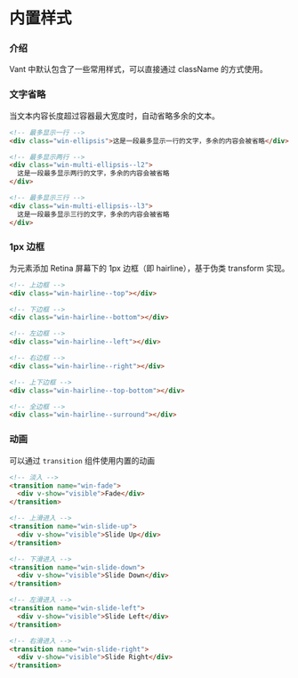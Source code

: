 # 内置样式

### 介绍

Vant 中默认包含了一些常用样式，可以直接通过 className 的方式使用。

### 文字省略

当文本内容长度超过容器最大宽度时，自动省略多余的文本。

```html
<!-- 最多显示一行 -->
<div class="win-ellipsis">这是一段最多显示一行的文字，多余的内容会被省略</div>

<!-- 最多显示两行 -->
<div class="win-multi-ellipsis--l2">
  这是一段最多显示两行的文字，多余的内容会被省略
</div>

<!-- 最多显示三行 -->
<div class="win-multi-ellipsis--l3">
  这是一段最多显示三行的文字，多余的内容会被省略
</div>
```

### 1px 边框

为元素添加 Retina 屏幕下的 1px 边框（即 hairline），基于伪类 transform 实现。

```html
<!-- 上边框 -->
<div class="win-hairline--top"></div>

<!-- 下边框 -->
<div class="win-hairline--bottom"></div>

<!-- 左边框 -->
<div class="win-hairline--left"></div>

<!-- 右边框 -->
<div class="win-hairline--right"></div>

<!-- 上下边框 -->
<div class="win-hairline--top-bottom"></div>

<!-- 全边框 -->
<div class="win-hairline--surround"></div>
```

### 动画

可以通过 `transition` 组件使用内置的动画

```html
<!-- 淡入 -->
<transition name="win-fade">
  <div v-show="visible">Fade</div>
</transition>

<!-- 上滑进入 -->
<transition name="win-slide-up">
  <div v-show="visible">Slide Up</div>
</transition>

<!-- 下滑进入 -->
<transition name="win-slide-down">
  <div v-show="visible">Slide Down</div>
</transition>

<!-- 左滑进入 -->
<transition name="win-slide-left">
  <div v-show="visible">Slide Left</div>
</transition>

<!-- 右滑进入 -->
<transition name="win-slide-right">
  <div v-show="visible">Slide Right</div>
</transition>
```
